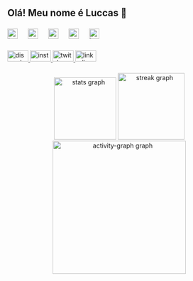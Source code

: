 <h2 align="left">Olá! Meu nome é Luccas 👾</h2>

###

<div align="left">
  <img src="https://cdn.jsdelivr.net/gh/devicons/devicon/icons/javascript/javascript-original.svg" height="23" alt="javascript logo"  />
  <img width="15" />
  <img src="https://cdn.jsdelivr.net/gh/devicons/devicon/icons/typescript/typescript-original.svg" height="23" alt="typescript logo"  />
  <img width="15" />
  <img src="https://cdn.jsdelivr.net/gh/devicons/devicon/icons/react/react-original.svg" height="23" alt="react logo"  />
  <img width="15" />
  <img src="https://cdn.jsdelivr.net/gh/devicons/devicon/icons/css3/css3-original.svg" height="23" alt="css3 logo"  />
  <img width="15" />
  <img src="https://cdn.jsdelivr.net/gh/devicons/devicon/icons/html5/html5-original.svg" height="23" alt="html5 logo"  />
</div>

###

<div align="left">
  <a href="https://discord.com/channels/@me" target="_blank">
    <img src="https://raw.githubusercontent.com/maurodesouza/profile-readme-generator/master/src/assets/icons/social/discord/default.svg" width="47" height="25" alt="discord logo"  />
  </a>
  <a href="https://www.instagram.com/lrs_rodriigues/" target="_blank">
    <img src="https://raw.githubusercontent.com/maurodesouza/profile-readme-generator/master/src/assets/icons/social/instagram/default.svg" width="47" height="25" alt="instagram logo"  />
  </a>
  <a href="https://www.twitch.tv/l2crscria" target="_blank">
    <img src="https://raw.githubusercontent.com/maurodesouza/profile-readme-generator/master/src/assets/icons/social/twitch/default.svg" width="47" height="25" alt="twitch logo"  />
  </a>
  <a href="https://www.linkedin.com/in/luccas-seixas-639202264/" target="_blank">
    <img src="https://raw.githubusercontent.com/maurodesouza/profile-readme-generator/master/src/assets/icons/social/linkedin/default.svg" width="47" height="25" alt="linkedin logo"  />
  </a>
</div>

###

<div align="center">
  <img src="https://github-readme-stats.vercel.app/api?username=L2cLuccas&hide_title=false&hide_rank=false&show_icons=true&include_all_commits=false&count_private=true&disable_animations=false&theme=chartreuse-dark&locale=en&hide_border=false&order=1" height="140" alt="stats graph"  />
  <img src="https://streak-stats.demolab.com?user=L2cLuccas&locale=en&mode=daily&theme=chartreuse-dark&hide_border=false&border_radius=5&order=3" height="150" alt="streak graph"  />
  <img src="https://github-readme-activity-graph.vercel.app/graph?username=L2cLuccas&radius=16&theme=chartreuse-dark&area=true&order=5" height="300" alt="activity-graph graph"  />
</div>

###
